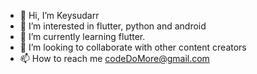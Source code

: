 - 👋 Hi, I’m Keysudarr
- 👀 I’m interested in flutter, python and android
- 🌱 I’m currently learning flutter.
- 💞️  I’m looking to collaborate with other content creators
- 📫 How to reach me codeDoMore@gmail.com



